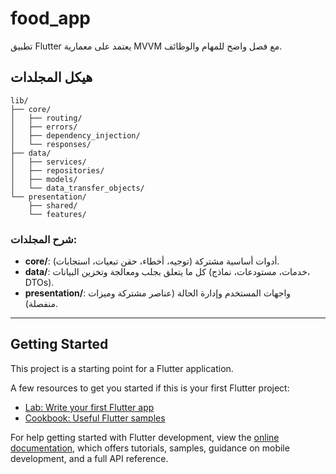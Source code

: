 # food_app

تطبيق Flutter يعتمد على معمارية MVVM مع فصل واضح للمهام والوظائف.

## هيكل المجلدات

```
lib/
├── core/
│   ├── routing/
│   ├── errors/
│   ├── dependency_injection/
│   └── responses/
├── data/
│   ├── services/
│   ├── repositories/
│   ├── models/
│   └── data_transfer_objects/
└── presentation/
    ├── shared/
    └── features/
```

### شرح المجلدات:
- **core/**: أدوات أساسية مشتركة (توجيه، أخطاء، حقن تبعيات، استجابات).
- **data/**: كل ما يتعلق بجلب ومعالجة وتخزين البيانات (خدمات، مستودعات، نماذج، DTOs).
- **presentation/**: واجهات المستخدم وإدارة الحالة (عناصر مشتركة وميزات منفصلة).

---

## Getting Started

This project is a starting point for a Flutter application.

A few resources to get you started if this is your first Flutter project:

- [Lab: Write your first Flutter app](https://docs.flutter.dev/get-started/codelab)
- [Cookbook: Useful Flutter samples](https://docs.flutter.dev/cookbook)

For help getting started with Flutter development, view the
[online documentation](https://docs.flutter.dev/), which offers tutorials,
samples, guidance on mobile development, and a full API reference.
